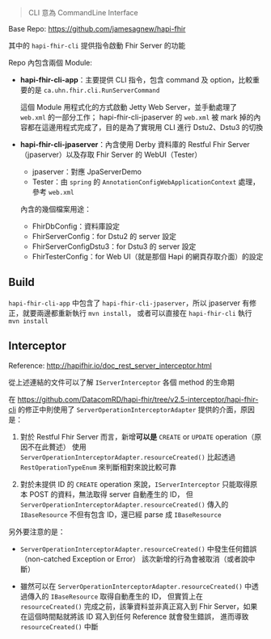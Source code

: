 > CLI 意為 CommandLine Interface

Base Repo: https://github.com/jamesagnew/hapi-fhir

其中的 `hapi-fhir-cli` 提供指令啟動 Fhir Server 的功能


Repo 內包含兩個 Module:

- **hapi-fhir-cli-app**：主要提供 CLI 指令，包含 command 及 option，比較重要的是 `ca.uhn.fhir.cli.RunServerCommand`

  這個 Module 用程式化的方式啟動 Jetty Web Server，並手動處理了 `web.xml` 的一部分工作；
  hapi-fhir-cli-jpaserver 的 `web.xml` 被 mark 掉的內容都在這邊用程式完成了，目的是為了實現用 CLI 進行 Dstu2、Dstu3 的切換

- **hapi-fhir-cli-jpaserver**：內含使用 Derby 資料庫的 Restful Fhir Server（jpaserver）以及存取 Fhir Server 的 WebUI（Tester）

  - jpaserver：對應 JpaServerDemo
  - Tester：由 `spring` 的 `AnnotationConfigWebApplicationContext` 處理，參考 `web.xml`

  內含的幾個檔案用途：
  
  - FhirDbConfig：資料庫設定
  - FhirServerConfig：for Dstu2 的 server 設定
  - FhirServerConfigDstu3：for Dstu3 的 server 設定
  - FhirTesterConfig：for Web UI（就是那個 Hapi 的網頁存取介面）的設定


Build
-----

`hapi-fhir-cli-app` 中包含了 `hapi-fhir-cli-jpaserver`，所以 jpaserver 有修正，就要兩邊都重新執行 `mvn install`，
或者可以直接在 `hapi-fhir-cli` 執行 `mvn install`



Interceptor
-----------

Reference: http://hapifhir.io/doc_rest_server_interceptor.html

從上述連結的文件可以了解 `IServerInterceptor` 各個 method 的生命期

在 https://github.com/DatacomRD/hapi-fhir/tree/v2.5-interceptor/hapi-fhir-cli 的修正中則使用了
`ServerOperationInterceptorAdapter` 提供的介面，原因是：

1. 對於 Restful Fhir Server 而言，新增**可以是** `CREATE` or `UPDATE` operation（原因不在此贅述）
  使用 `ServerOperationInterceptorAdapter.resourceCreated()` 比起透過 `RestOperationTypeEnum` 來判斷相對來說比較可靠
  
1. 對於未提供 ID 的 `CREATE` operation 來說，`IServerInterceptor` 只能取得原本 POST 的資料，無法取得 server 自動產生的 ID，
  但 `ServerOperationInterceptorAdapter.resourceCreated()` 傳入的 `IBaseResource` 不但有包含 ID，還已經 parse 成 `IBaseResource`

另外要注意的是：

- `ServerOperationInterceptorAdapter.resourceCreated()` 中發生任何錯誤（non-catched Exception or Error）
  該次新增的行為會被取消（或者說中斷）

- 雖然可以在 `ServerOperationInterceptorAdapter.resourceCreated()` 中透過傳入的 `IBaseResource` 取得自動產生的 ID，
  但實質上在 `resourceCreated()` 完成之前，該筆資料並非真正寫入到 Fhir Server，如果在這個時間點就將該 ID 寫入到任何 Reference 就會發生錯誤，
  進而導致 `resourceCreated()` 中斷


